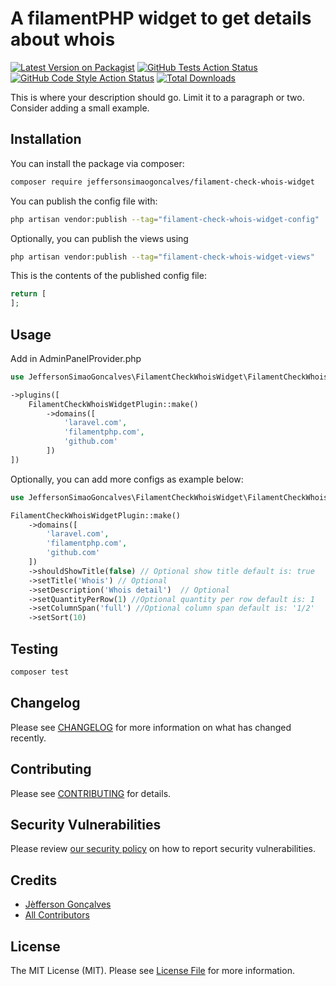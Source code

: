 # A filamentPHP widget to get details about whois

[![Latest Version on Packagist](https://img.shields.io/packagist/v/jeffersonsimaogoncalves/filament-check-whois-widget.svg?style=flat-square)](https://packagist.org/packages/jeffersonsimaogoncalves/filament-check-whois-widget)
[![GitHub Tests Action Status](https://img.shields.io/github/actions/workflow/status/jeffersonsimaogoncalves/filament-check-whois-widget/run-tests.yml?branch=main&label=tests&style=flat-square)](https://github.com/jeffersonsimaogoncalves/filament-check-whois-widget/actions?query=workflow%3Arun-tests+branch%3Amain)
[![GitHub Code Style Action Status](https://img.shields.io/github/actions/workflow/status/jeffersonsimaogoncalves/filament-check-whois-widget/fix-php-code-style-issues.yml?branch=main&label=code%20style&style=flat-square)](https://github.com/jeffersonsimaogoncalves/filament-check-whois-widget/actions?query=workflow%3A"Fix+PHP+code+styling"+branch%3Amain)
[![Total Downloads](https://img.shields.io/packagist/dt/jeffersonsimaogoncalves/filament-check-whois-widget.svg?style=flat-square)](https://packagist.org/packages/jeffersonsimaogoncalves/filament-check-whois-widget)


This is where your description should go. Limit it to a paragraph or two. Consider adding a small example.

## Installation

You can install the package via composer:

```bash
composer require jeffersonsimaogoncalves/filament-check-whois-widget
```

You can publish the config file with:

```bash
php artisan vendor:publish --tag="filament-check-whois-widget-config"
```

Optionally, you can publish the views using

```bash
php artisan vendor:publish --tag="filament-check-whois-widget-views"
```

This is the contents of the published config file:

```php
return [
];
```

## Usage
Add in AdminPanelProvider.php

```php
use JeffersonSimaoGoncalves\FilamentCheckWhoisWidget\FilamentCheckWhoisWidgetPlugin;

->plugins([
    FilamentCheckWhoisWidgetPlugin::make()
        ->domains([
            'laravel.com',
            'filamentphp.com',
            'github.com'
        ])
])
```

Optionally, you can add more configs as example below:

```php
use JeffersonSimaoGoncalves\FilamentCheckWhoisWidget\FilamentCheckWhoisWidgetPlugin;

FilamentCheckWhoisWidgetPlugin::make()
    ->domains([
        'laravel.com',
        'filamentphp.com',
        'github.com'
    ])
    ->shouldShowTitle(false) // Optional show title default is: true
    ->setTitle('Whois') // Optional
    ->setDescription('Whois detail')  // Optional
    ->setQuantityPerRow(1) //Optional quantity per row default is: 1
    ->setColumnSpan('full') //Optional column span default is: '1/2' 
    ->setSort(10)
```

## Testing

```bash
composer test
```

## Changelog

Please see [CHANGELOG](CHANGELOG.md) for more information on what has changed recently.

## Contributing

Please see [CONTRIBUTING](.github/CONTRIBUTING.md) for details.

## Security Vulnerabilities

Please review [our security policy](../../security/policy) on how to report security vulnerabilities.

## Credits

- [Jèfferson Gonçalves](https://github.com/jeffersonsimaogoncalves)
- [All Contributors](../../contributors)

## License

The MIT License (MIT). Please see [License File](LICENSE.md) for more information.
